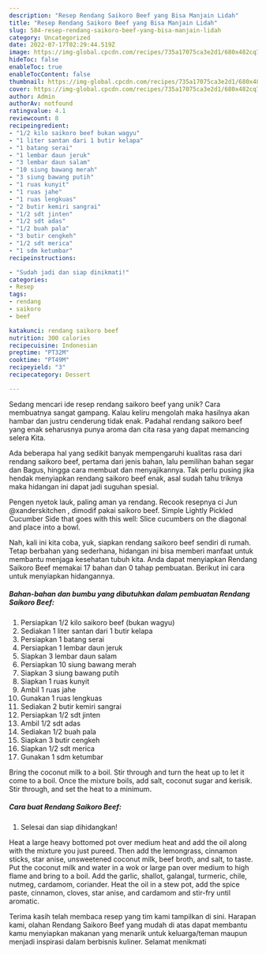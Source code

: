 ```yaml
---
description: "Resep Rendang Saikoro Beef yang Bisa Manjain Lidah"
title: "Resep Rendang Saikoro Beef yang Bisa Manjain Lidah"
slug: 584-resep-rendang-saikoro-beef-yang-bisa-manjain-lidah
category: Uncategorized
date: 2022-07-17T02:29:44.519Z
image: https://img-global.cpcdn.com/recipes/735a17075ca3e2d1/680x482cq70/rendang-saikoro-beef-foto-resep-utama.jpg
hideToc: false
enableToc: true
enableTocContent: false
thumbnail: https://img-global.cpcdn.com/recipes/735a17075ca3e2d1/680x482cq70/rendang-saikoro-beef-foto-resep-utama.jpg
cover: https://img-global.cpcdn.com/recipes/735a17075ca3e2d1/680x482cq70/rendang-saikoro-beef-foto-resep-utama.jpg
author: Admin
authorAv: notfound
ratingvalue: 4.1
reviewcount: 8
recipeingredient:
- "1/2 kilo saikoro beef bukan wagyu"
- "1 liter santan dari 1 butir kelapa"
- "1 batang serai"
- "1 lembar daun jeruk"
- "3 lembar daun salam"
- "10 siung bawang merah"
- "3 siung bawang putih"
- "1 ruas kunyit"
- "1 ruas jahe"
- "1 ruas lengkuas"
- "2 butir kemiri sangrai"
- "1/2 sdt jinten"
- "1/2 sdt adas"
- "1/2 buah pala"
- "3 butir cengkeh"
- "1/2 sdt merica"
- "1 sdm ketumbar"
recipeinstructions:

- "Sudah jadi dan siap dinikmati!"
categories:
- Resep
tags:
- rendang
- saikoro
- beef

katakunci: rendang saikoro beef 
nutrition: 300 calories
recipecuisine: Indonesian
preptime: "PT32M"
cooktime: "PT49M"
recipeyield: "3"
recipecategory: Dessert

---
```





Sedang mencari ide resep rendang saikoro beef yang unik? Cara membuatnya sangat gampang. Kalau keliru mengolah maka hasilnya akan hambar dan justru cenderung tidak enak. Padahal rendang saikoro beef yang enak seharusnya punya aroma dan cita rasa yang dapat memancing selera Kita.





Ada beberapa hal yang sedikit banyak mempengaruhi kualitas rasa dari rendang saikoro beef, pertama dari jenis bahan, lalu pemilihan bahan segar dan Bagus, hingga cara membuat dan menyajikannya. Tak perlu pusing jika hendak menyiapkan rendang saikoro beef enak,      asal sudah tahu triknya maka hidangan ini dapat jadi suguhan spesial.














Pengen nyetok lauk, paling aman ya rendang. Recook resepnya ci Jun @xanderskitchen , dimodif pakai saikoro beef. Simple Lightly Pickled Cucumber Side that goes with this well: Slice cucumbers on the diagonal and place into a bowl.






Nah, kali ini kita coba, yuk, siapkan rendang saikoro beef sendiri di rumah. Tetap berbahan yang sederhana, hidangan ini bisa memberi manfaat untuk membantu menjaga kesehatan tubuh kita. Anda dapat menyiapkan Rendang Saikoro Beef memakai 17 bahan dan 0 tahap pembuatan. Berikut ini cara untuk menyiapkan hidangannya.

<!--inarticleads1-->

##### Bahan-bahan dan bumbu yang dibutuhkan dalam pembuatan Rendang Saikoro Beef:

1. Persiapkan 1/2 kilo saikoro beef (bukan wagyu)
1. Sediakan 1 liter santan dari 1 butir kelapa
1. Persiapkan 1 batang serai
1. Persiapkan 1 lembar daun jeruk
1. Siapkan 3 lembar daun salam
1. Persiapkan 10 siung bawang merah
1. Siapkan 3 siung bawang putih
1. Siapkan 1 ruas kunyit
1. Ambil 1 ruas jahe
1. Gunakan 1 ruas lengkuas
1. Sediakan 2 butir kemiri sangrai
1. Persiapkan 1/2 sdt jinten
1. Ambil 1/2 sdt adas
1. Sediakan 1/2 buah pala
1. Siapkan 3 butir cengkeh
1. Siapkan 1/2 sdt merica
1. Gunakan 1 sdm ketumbar


Bring the coconut milk to a boil. Stir through and turn the heat up to let it come to a boil. Once the mixture boils, add salt, coconut sugar and kerisik. Stir through, and set the heat to a minimum. 

<!--inarticleads2-->

##### Cara buat Rendang Saikoro Beef:


1. Selesai dan siap dihidangkan!

Heat a large heavy bottomed pot over medium heat and add the oil along with the mixture you just pureed. Then add the lemongrass, cinnamon sticks, star anise, unsweetened coconut milk, beef broth, and salt, to taste. Put the coconut milk and water in a wok or large pan over medium to high flame and bring to a boil. Add the garlic, shallot, galangal, turmeric, chile, nutmeg, cardamom, coriander. Heat the oil in a stew pot, add the spice paste, cinnamon, cloves, star anise, and cardamom and stir-fry until aromatic. 

Terima kasih telah membaca resep yang tim kami tampilkan di sini. Harapan kami, olahan Rendang Saikoro Beef yang mudah di atas dapat membantu kamu menyiapkan makanan yang menarik untuk keluarga/teman maupun menjadi inspirasi dalam berbisnis kuliner. Selamat menikmati

